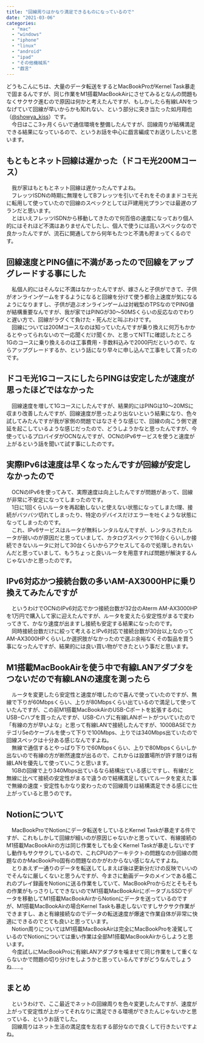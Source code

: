 ```yaml
---
title: "回線周りはかなり満足できるものになっているので"
date: "2021-03-06"
categories: 
  - "mac"
  - "windows"
  - "iphone"
  - "linux"
  - "android"
  - "ipad"
  - "その他機械系"
  - "戯言"
---
```


どうもこんにちは、大量のデータ転送をするとMacBookProがKernel Task暴走で固まるんですが、同じ作業をM1搭載MacBookAirにさせてみるとなんの問題もなくサクサク進むので原因は何かと考えたんですが、もしかしたら有線LANをつなげていて回線が早いからかも知れない、という部分に突き当たった如月翔也（[@showya\_kiss](http://twitter.com/showya_kiss)）です。  
　今日はここ3ヶ月くらいで通信環境を整備したんですが、回線周りが結構満足できる結果になっているので、というお話を中心に戯言編成でお送りしたいと思います。  

## もともとネット回線は遅かった（ドコモ光200Mコース）

　我が家はもともとネット回線は遅かったんですよね。  
　フレッツISDNの時期に無理をしてBフレッツを引いてそれをそのままドコモ光に転用して使っていたので回線のスペックとしては戸建用光プランでは最遅のプランだと思います。  
　とはいえフレッツISDNから移動してきたので何百倍の速度になっており個人的にはそれほど不満はありませんでしたし、個人で使うには高いスペックなので良かったんですが、流石に開通してから何年もたつと不満も貯まってくるのです。  

## 回線速度とPING値に不満があったので回線をアップグレードする事にした

　私個人的にはそんなに不満はなかったんですが、嫁さんと子供ができて、子供がオンラインゲームをするようになると回線を分けて使う都合上速度が気になるようになりますし、子供が遊ぶオンラインゲームは対戦型のTPSなのでPING値が結構重要なんですが、我が家ではPINGが30〜50MSくらいの反応なのでわりと遅い方で、回線がラグくて負けた・死んだと叫ぶわけです。  
　回線については200Mコースなのは知っていたんですが乗り換えに何万もかかるとやってられないので一応聞くだけ聞くか、と思ってNTTに確認したところ1Gのコースに乗り換えるのは工事費用・手数料込みで2000円だというので、ならアップグレードするか、という話になり早々に申し込んで工事をして貰ったのです。  

## ドコモ光1GコースにしたらPINGは安定したが速度が思ったほどではなかった

　回線速度を増して1Gコースにしたんですが、結果的にはPINGは10〜20MSに収まり改善したんですが、回線速度が思ったより出ないという結果になり、色々試してみたんですが我が家側の問題ではなさそうな感じで、回線の向こう側で遅延を起こしているような感じだったので、どうしようかなと思ったんですが、今使っているプロバイダがOCNなんですが、OCNのIPv6サービスを使うと速度が上がるという話を聞いて試す事にしたのです。  

## 実際IPv6は速度は早くなったんですが回線が安定しなかったので

　OCNのIPv6を使ってみて、実際速度は向上したんですが問題があって、回線が非常に不安定になってしまったのです。  
　1日に1回くらいルータを再起動しないと使えない状態になってしまたt理、接続がバツバツ切れてしまったり、特定のデバイスだけエラーを吐くような状態になってしまったのです。  
　これ、IPv6サービスはルータが無料レンタルなんですが、レンタルされたルータが弱いのが原因だと思っていまして、カタログスペックで16台くらいしか接続できないルータに対して30台くらいからアクセスしてるので処理しきれないんだと思っていまして、もうちょっと良いルータを用意すれば問題が解決するんじゃないかと思ったのです。  

## IPv6対応かつ接続台数の多いAM-AX3000HPに乗り換えてみたんですが

　というわけでOCNのIPv6対応でかつ接続台数が32台のAterm AM-AX3000HPを1万円で購入して家に迎えたんですが、ルータを変えたら安定性がまるで変わってきて、かなり速度が出ますし接続も安定する結果になったのです。  
　同時接続台数だけに絞って考えるとIPv6対応で接続台数が30台以上なのってAM-AX3000HPくらいしか選択肢がなかったので選ぶ余裕なくその製品を買う事になったんですが、結果的には良い買い物ができたという事だと思います。  

## M1搭載MacBookAirを使う中で有線LANアダプタをつないだので有線LANの速度を測ったら

　ルータを変更したら安定性と速度が増したので喜んで使っていたのですが、無線で下りが60Mbpsくらい、上りが80Mbpsくらい出ているので満足して使っていたんですが、この前M1搭載MacBookAirのUSB-Cポートを拡張するのにUSB−Cハブを買ったんですが、USB-Cハブに有線LANポートがついていたので「有線の方が早いよな」と思って有線LANで接続したんですが、1000BASEでカテゴリ5eのケーブルを使って下りで100Mbps、上りでは340Mbps出ていたので回線スペックは十分ある感じなんですよね。  
　無線で通信するとやっぱり下りで60Mbpsくらい、上りで80Mbpsくらいしか出ないので有線の方が断然速度が出るので、これからは設置場所が許す限りは有線LANを優先して使っていこうと思います。  
　1GBの回線で上り340Mbps出ているなら結構出ている感じですし、有線だと無線に比べて接続の安定性がまるで違うので結構満足していてルータを変えた事で無線の速度・安定性もかなり変わったので回線周りは結構満足できる感じに仕上がっていると思うのです。  

## Notionについて

　MacBookProでNotionにデータ転送をしているとKernel Taskが暴走する件ですが、これもしかして回線が細いのが原因じゃないかと思っていて、有線接続のM1搭載MacBookAirの方は同じ作業をしても全くKernel Taskが暴走しないですし動作もサクサクしているので、これCPUのアーキテクトの問題なのか回線の問題なのかMacBookPro固有の問題なのかがわからない感じなんですよね。  
　とりあえず一通りのデータを転送してしまえば後は更新分だけの反映でいいのでそんなに厳しくないと思うんですが、今まさに動画データのメインである艦これのプレイ録画をNotionに送る作業をしていて、MacBookProからだとそもそもの作業がもっさりしてできないのでM1搭載MacBookAirにポータブルSSDでデータを移動してM1搭載MacBookAirからNotionにデータを送っているのですが、M1搭載MacBookAirの場合Kernel Taskも暴走しないですしサクサク作業ができますし、あと有線接続なのでデータの転送速度が爆速で作業自体が非常に快適にできるのでとても良いと思っています。  
　Notion周りについてはM1搭載MacBookAirは完全にMacBookProを凌駕しているのでNotionについては重い作業は全部M1搭載MacBookAirからしようと思います。  
　今度試しにMacBookProに有線LANアダプタを噛ませて同じ作業をして重くならないかで問題の切り分けをしようかと思っているんですがどうなんでしょうね……。  

## まとめ

　というわけで、ここ最近でネットの回線周りを色々変更したんですが、速度が上がって安定性が上がってそれなりに満足できる環境ができたんじゃないかと思っている、というお話でした。  
　回線周りはネット生活の満足度を左右する部分なので良くして行きたいですよね。
